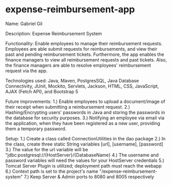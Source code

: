 # expense-reimbursement-app

Name: Gabriel Gil

Description: Expense Reimbursement System

Functionality: Enable employees to manage their reimbursement requests.
Employees are able submit requests for reimbursements, and view their past 
and pending reimbursement tickets. Furthermore, the app enables the finance
managers to view all reimbursement requests and past tickets. Also, the finance
managers are able to resolve employees' reimbursement request via the app.

Technologies used: Java, Maven, PostgresSQL, Java Database Connectivity,
JUnit, Mockito, Servlets, Jackson, HTML, CSS,
JavaScript, AJAX (Fetch API), and Bootstrap 5

Future improvements:
1.) Enable employees to upload a document/image of their receipt when submitting 
a reimbursement request.
2.) Hashing/Encrypting users' passwords in Java and storing the passwords in the 
database for security purposes.
3.) Notifying an employee via email via the application,
when they have been registered as a new user, providing them a temporary password.

Setup:
1.) Create a class called ConnectionUtilities in the dao package
2.) In the class, create three static String variables [url], [username], [password]
3.) The value for the url variable will be "jdbc:postgresql://{HostServer}/{DatabaseName}
4.) The username and password variables will need the values for your HostServer credentials
5.) Tomcat Server Plugin is utilized; deployment path must reach the webapp
6.) Context path is set to the project's name "/expense-reimbursement-system"
7.) Keep Server & Admin ports to 8080 and 8005 respectively
